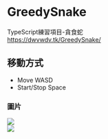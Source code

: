 # GreedySnake
TypeScript練習項目-貪食蛇  
https://dwvwdv.tk/GreedySnake/  
## 移動方式
- Move WASD
- Start/Stop Space

### 圖片
![](http://dwvwdv.tk/blog/wp-content/uploads/2022/11/2022-11-24-16-28-57.png)  
![](http://dwvwdv.tk/blog/wp-content/uploads/2022/11/2022-11-24-16-29-36.png)  
